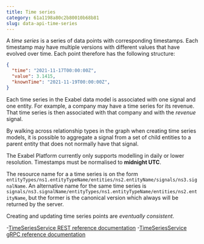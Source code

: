 ```yaml
---
title: Time series
category: 61a1198a80c2b80010b68b81
slug: data-api-time-series
---
```

A _time series_ is a series of data points with corresponding timestamps. Each timestamp may have multiple versions with different values that have evolved over time. Each point therefore has the following structure:
```json
{
  "time": "2021-11-17T00:00:00Z",
  "value": 3.1415,
  "knownTime": "2021-11-19T00:00:00Z",
}
```

Each time series in the Exabel data model is associated with one signal and one entity. For example, a company may have a time series for its revenue. That time series is then associated with that company and with the _revenue_ signal.

By walking across relationship types in the graph when creating time series models, it is possible to aggregate a signal from a set of child entities to a parent entity that does not normally have that signal.

The Exabel Platform currently only supports modelling in daily or lower resolution. Timestamps must be normalised to **midnight UTC**.

The resource name for a a time series is on the form `entityTypes/ns1.entityTypeName/entities/ns2.entityName/signals/ns3.signalName`. An alternative name for the same time series is `signals/ns3.signalName/entityTypes/ns1.entityTypeName/entities/ns2.entityName`, but the former is the canonical version which always will be returned by the server.

Creating and updating time series points are _eventually consistent_.

-[TimeSeriesService REST reference documentation](https://help.exabel.com/reference/timeseriesservice)
-[TimeSeriesService gRPC reference documentation](https://help.exabel.com/docs/data-api-grpc-reference#timeseriesservice)
